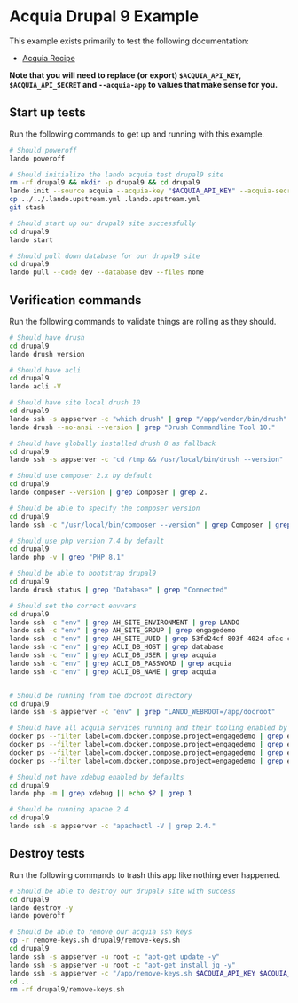 # Acquia Drupal 9 Example

This example exists primarily to test the following documentation:

* [Acquia Recipe](https://docs.lando.dev/config/acquia.html)

**Note that you will need to replace (or export) `$ACQUIA_API_KEY`, `$ACQUIA_API_SECRET` and `--acquia-app` to values that make sense for you.**

## Start up tests

Run the following commands to get up and running with this example.

```bash
# Should poweroff
lando poweroff

# Should initialize the lando acquia test drupal9 site
rm -rf drupal9 && mkdir -p drupal9 && cd drupal9
lando init --source acquia --acquia-key "$ACQUIA_API_KEY" --acquia-secret "$ACQUIA_API_SECRET" --acquia-app "53fd24cf-803f-4024-afac-c457cfc5c273" --acquia-key-name "$RUN_ID"
cp ../../.lando.upstream.yml .lando.upstream.yml
git stash

# Should start up our drupal9 site successfully
cd drupal9
lando start

# Should pull down database for our drupal9 site
cd drupal9
lando pull --code dev --database dev --files none
```

## Verification commands

Run the following commands to validate things are rolling as they should.

```bash
# Should have drush
cd drupal9
lando drush version

# Should have acli
cd drupal9
lando acli -V

# Should have site local drush 10
cd drupal9
lando ssh -s appserver -c "which drush" | grep "/app/vendor/bin/drush"
lando drush --no-ansi --version | grep "Drush Commandline Tool 10."

# Should have globally installed drush 8 as fallback
cd drupal9
lando ssh -s appserver -c "cd /tmp && /usr/local/bin/drush --version" | grep "Drush Version" | grep "8.4."

# Should use composer 2.x by default
cd drupal9
lando composer --version | grep Composer | grep 2.

# Should be able to specify the composer version
cd drupal9
lando ssh -c "/usr/local/bin/composer --version" | grep Composer | grep "2.0.11"

# Should use php version 7.4 by default
cd drupal9
lando php -v | grep "PHP 8.1"

# Should be able to bootstrap drupal9
cd drupal9
lando drush status | grep "Database" | grep "Connected"

# Should set the correct envvars
cd drupal9
lando ssh -c "env" | grep AH_SITE_ENVIRONMENT | grep LANDO
lando ssh -c "env" | grep AH_SITE_GROUP | grep engagedemo
lando ssh -c "env" | grep AH_SITE_UUID | grep 53fd24cf-803f-4024-afac-c457cfc5c273
lando ssh -c "env" | grep ACLI_DB_HOST | grep database
lando ssh -c "env" | grep ACLI_DB_USER | grep acquia
lando ssh -c "env" | grep ACLI_DB_PASSWORD | grep acquia
lando ssh -c "env" | grep ACLI_DB_NAME | grep acquia


# Should be running from the docroot directory
cd drupal9
lando ssh -s appserver -c "env" | grep "LANDO_WEBROOT=/app/docroot"

# Should have all acquia services running and their tooling enabled by defaults
docker ps --filter label=com.docker.compose.project=engagedemo | grep engagedemo_appserver_1
docker ps --filter label=com.docker.compose.project=engagedemo | grep engagedemo_database_1
docker ps --filter label=com.docker.compose.project=engagedemo | grep engagedemo_cache_1
docker ps --filter label=com.docker.compose.project=engagedemo | grep engagedemo_inbox_1

# Should not have xdebug enabled by defaults
cd drupal9
lando php -m | grep xdebug || echo $? | grep 1

# Should be running apache 2.4
cd drupal9
lando ssh -s appserver -c "apachectl -V | grep 2.4."
```

## Destroy tests

Run the following commands to trash this app like nothing ever happened.

```bash
# Should be able to destroy our drupal9 site with success
cd drupal9
lando destroy -y
lando poweroff

# Should be able to remove our acquia ssh keys
cp -r remove-keys.sh drupal9/remove-keys.sh
cd drupal9
lando ssh -s appserver -u root -c "apt-get update -y"
lando ssh -s appserver -u root -c "apt-get install jq -y"
lando ssh -s appserver -c "/app/remove-keys.sh $ACQUIA_API_KEY $ACQUIA_API_SECRET $RUN_ID"
cd ..
rm -rf drupal9/remove-keys.sh
```
